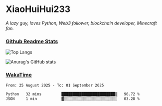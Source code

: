 # XiaoHuiHui233

*A lazy guy, loves Python, Web3 follower, blockchain developer, Minecraft fan.*

### [Github Readme Stats](https://github.com/anuraghazra/github-readme-stats)

![Top Langs](https://github-readme-stats.vercel.app/api/top-langs/?username=XiaoHuiHui233&layout=compact&theme=github_dark)

![Anurag's GitHub stats](https://github-readme-stats.vercel.app/api?username=XiaoHuiHui233&show_icons=true&theme=github_dark)

### [WakaTime](https://wakatime.com)

<!--START_SECTION:waka-->

```txt
From: 25 August 2025 - To: 01 September 2025

Python   32 mins         ████████████████████████▒   96.72 %
JSON     1 min           ▓░░░░░░░░░░░░░░░░░░░░░░░░   03.28 %
```

<!--END_SECTION:waka-->

